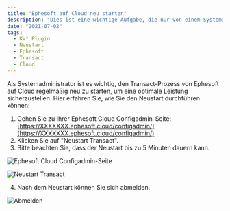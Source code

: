 ```yaml
---
title: "Ephesoft auf Cloud neu starten"
description: "Dies ist eine wichtige Aufgabe, die nur von einem Systemadministrator durchgeführt werden sollte. Gehen Sie zu Ihrer Ephesoft Cloud Configadmin-Seite und starten Sie den Transact-Prozess neu. Der Neustart kann bis zu 5 Minuten dauern."
date: "2021-07-02"
tags:
  - KV² Plugin
  - Neustart
  - Ephesoft
  - Transact
  - Cloud
---
```


Als Systemadministrator ist es wichtig, den Transact-Prozess von Ephesoft auf Cloud regelmäßig neu zu starten, um eine optimale Leistung sicherzustellen. Hier erfahren Sie, wie Sie den Neustart durchführen können:

1. Gehen Sie zu Ihrer Ephesoft Cloud Configadmin-Seite: [https://XXXXXXX.ephesoft.cloud/configadmin/](https://XXXXXXX.ephesoft.cloud/configadmin/)
2. Klicken Sie auf "Neustart Transact".
3. Bitte beachten Sie, dass der Neustart bis zu 5 Minuten dauern kann.

![Ephesoft Cloud Configadmin-Seite](/_images/doc2/Bildschirmfoto-2021-07-06-um-12.16.48-1024x531.png "Ephesoft Cloud Configadmin-Seite")

![Neustart Transact](/_images/doc2/image-2-1024x640-1.png "Neustart Transact")

4. Nach dem Neustart können Sie sich abmelden.

![Abmelden](/_images/doc2/image-3-1024x640-1.png "Abmelden")